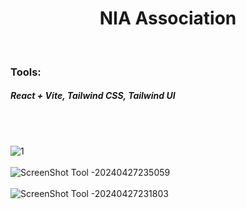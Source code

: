 <h1 align="center">NIA Association</h1>
<br/>

<h3>Tools:<h5>React + Vite, Tailwind CSS, Tailwind UI</h5></h3><br/><br/>

![1](https://github.com/MOOUUAAD/Health-Chatbot-NIA/assets/143042089/68c77689-f0f5-4152-bba3-bef8f5548a3f)<br/><br/>
![ScreenShot Tool -20240427235059](https://github.com/MOOUUAAD/Health-Chatbot-NIA/assets/143042089/d331b39b-3b34-4624-b45f-cd70a53c8e14)<br/><br/>
![ScreenShot Tool -20240427231803](https://github.com/MOOUUAAD/Health-Chatbot-NIA/assets/143042089/d212ea92-ef24-4ced-8334-f02556ab7bad)<br/><br/>
